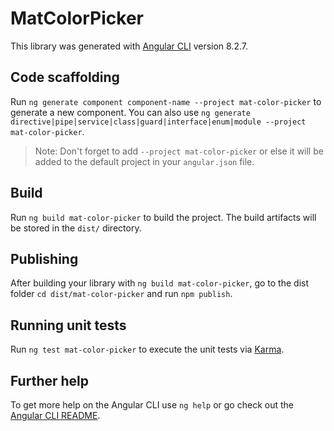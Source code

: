 # MatColorPicker

This library was generated with [Angular CLI](https://github.com/angular/angular-cli) version 8.2.7.

## Code scaffolding

Run `ng generate component component-name --project mat-color-picker` to generate a new component. You can also use `ng generate directive|pipe|service|class|guard|interface|enum|module --project mat-color-picker`.
> Note: Don't forget to add `--project mat-color-picker` or else it will be added to the default project in your `angular.json` file. 

## Build

Run `ng build mat-color-picker` to build the project. The build artifacts will be stored in the `dist/` directory.

## Publishing

After building your library with `ng build mat-color-picker`, go to the dist folder `cd dist/mat-color-picker` and run `npm publish`.

## Running unit tests

Run `ng test mat-color-picker` to execute the unit tests via [Karma](https://karma-runner.github.io).

## Further help

To get more help on the Angular CLI use `ng help` or go check out the [Angular CLI README](https://github.com/angular/angular-cli/blob/master/README.md).
